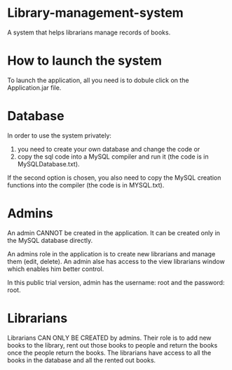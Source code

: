 # Library-management-system
A system that helps librarians manage records of books.

# How to launch the system
To launch the application, all you need is to dobule click on the Application.jar file.

# Database
In order to use the system privately:
  1. you need to create your own database and change the code or
  2. copy the sql code into a MySQL compiler and run it (the code is in MySQLDatabase.txt).

If the second option is chosen, you also need to copy the MySQL creation functions into the compiler (the code is in MYSQL.txt).

# Admins
An admin CANNOT be created in the application. It can be created only in the MySQL database directly.

An admins role in the application is to create new librarians and manage them (edit, delete). An admin alse has access to the view librarians window which enables him better control.

In this public trial version, admin has the username: root and the password: root.

# Librarians
Librarians CAN ONLY BE CREATED by admins. Their role is to add new books to the library, rent out those books to people and return the books once the people return the books. The librarians have access to all the books in the database and all the rented out books.
